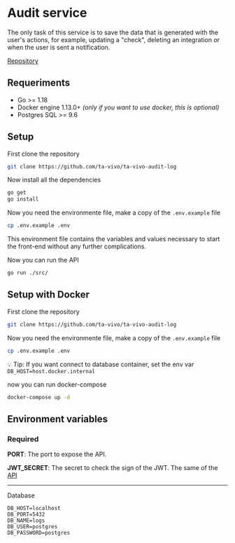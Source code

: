 # Audit service

The only task of this service is to save the data that is generated with the user's actions, for example, updating a "check", deleting an integration or when the user is sent a notification.

[Repository](https://github.com/ta-vivo/ta-vivo-audit-log)

## Requeriments

- Go >= 1.18
- Docker engine 1.13.0+ *(only if you want to use docker, this is optional)*
- Postgres SQL >= 9.6

## Setup 

First clone the repository

```bash
git clone https://github.com/ta-vivo/ta-vivo-audit-log
```

Now install all the dependencies

```bash
go get
go install
```

Now you need the environmente file, make a copy of the `.env.example` file

```bash
cp .env.example .env
```

This environment file contains the variables and values necessary to start the front-end without any further complications.

Now you can run the API

```bash
go run ./src/
```

## Setup with Docker

First clone the repository

```bash
git clone https://github.com/ta-vivo/ta-vivo-audit-log
```

Now you need the environmente file, make a copy of the `.env.example` file

```bash
cp .env.example .env
```

💡 Tip: If you want connect to database container, set the env var `DB_HOST=host.docker.internal`

now you can run docker-compose

```bash
docker-compose up -d
```

## Environment variables

### Required

**PORT**: The port to expose the API.

**JWT_SECRET**: The secret to check the sign of the JWT. The same of the [API](https://github.com/ta-vivo/ta-vivo-api) 

---

Database

```
DB_HOST=localhost
DB_PORT=5432
DB_NAME=logs
DB_USER=postgres
DB_PASSWORD=postgres
```